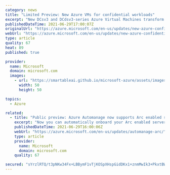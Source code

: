 ```yaml
---
category: news
title: "Limited Preview: New Azure VMs for confidential workloads"
excerpt: "New DCsv3 and DCdsv3-series Azure Virtual Machines transform the state-of-the-art for confidential workloads"
publishedDateTime: 2021-06-29T17:00:07Z
originalUrl: "https://azure.microsoft.com/en-us/updates/new-azure-confidential-virtual-machines-sgx/"
webUrl: "https://azure.microsoft.com/en-us/updates/new-azure-confidential-virtual-machines-sgx/"
type: article
quality: 67
heat: 89
published: true

provider:
  name: Microsoft
  domain: microsoft.com
  images:
    - url: "https://smartableai.github.io/microsoft-azure/assets/images/organizations/microsoft.com-50x50.jpg"
      width: 50
      height: 50

topics:
  - Azure

related:
  - title: "Public preview: Azure Automanage now supports Arc enabled servers"
    excerpt: "Now you can automatically onboard your Arc enabled servers to best practice Azure management services using Azure Automanage, saving time and manual management effort."
    publishedDateTime: 2021-06-29T16:00:06Z
    webUrl: "https://azure.microsoft.com/en-us/updates/automanage-arc/"
    type: article
    provider:
      name: Microsoft
      domain: microsoft.com
    quality: 67

secured: "sYrzlRTQ/t3pNKw34Fx+LBBymF1vTjKOSpXHspGidDKx1+znmMwIk3+PkxtBWDwf+UET30LEeM5GxHWzBY3fb5PAAEyMnW5ByLEZuihRKuiypwmNnncgiNTD7NVIA8+E6mA/BzfUYj1K4YCcC9ymEfrGvaY4DhfSS+mUeu7WrgYmWxGHpLtJe1RezzwslVeC1AnRWPGs2F0B1tHmmRL6EWCz4Y3pYI879kGZv6leaNeB5Ybks5f8qbQROKk4RLZ5ktbj8tZ1O6alx3MRgESjuzKaFy/HhfeEgzBPuGYvxBn7ueW39//wZCEONajHGAq7nzc9GmR70hO5dT6CXa00JddvIcCD4BffiQ0/UE6QdU8=;3bmmF0MH6lpsW0IGrSJeCw=="
---
```


